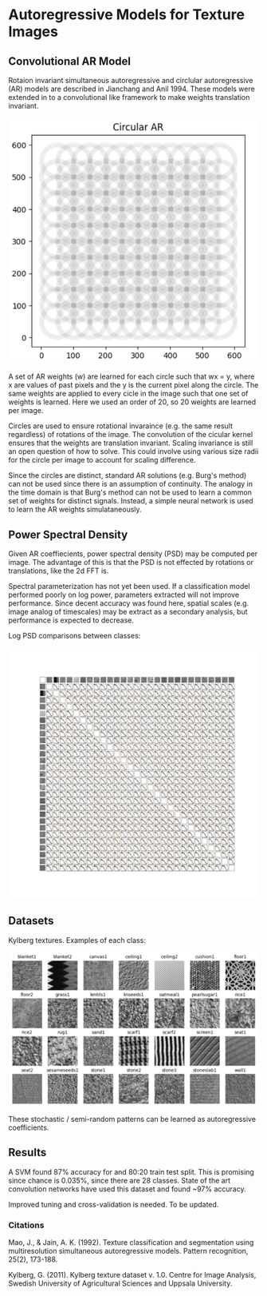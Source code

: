 # Autoregressive Models for Texture Images

## Convolutional AR Model

Rotaion invariant simultaneous autoregressive and circlular autoregressive (AR)
models are described in Jianchang and Anil 1994. These models were extended
in to a convolutional like framework to make weights translation invariant.

![car](https://github.com/voytekresearch/convolutional_ar/blob/3443b828577c830e4c27d640cc0981f6310c489f/docs/car.png)

A set of AR weights (w) are learned for each circle such that wx = y, where x are
values of past pixels and the y is the current pixel along the circle. The same
weights are applied to every cicle in the image such that one set of
weights is learned. Here we used an order of 20, so 20 weights are learned per image.

Circles are used to ensure rotational invaraince (e.g. the same result regardless)
of rotations of the image. The convolution of the cicular kernel ensures that the
weights are translation invariant. Scaling invariance is still an open question
of how to solve. This could involve using various size radii for the circle per
image to account for scaling difference.

Since the circles are distinct, standard AR solutions (e.g. Burg's method) can not
be used since there is an assumption of continuity. The analogy in the time domain
is that Burg's method can not be used to learn a common set of weights for distinct
signals. Instead, a simple neural network is used to learn the AR weights
simulataneously.

## Power Spectral Density

Given AR coeffiecients, power spectral density (PSD) may be computed per image.
The advantage of this is that the PSD is not effected by rotations or
translations, like the 2d FFT is.

Spectral parameterization has not yet been used. If a classification model
performed poorly on log power, parameters extracted will not improve
performance. Since decent accuracy was found here, spatial scales (e.g. image
analog of timescales) may be extract as a secondary analysis, but performance is
expected to decrease.

Log PSD comparisons between classes:

![PSD](https://github.com/voytekresearch/convolutional_ar/blob/3443b828577c830e4c27d640cc0981f6310c489f/docs/psd.png)

## Datasets

Kylberg textures. Examples of each class:

![kylberg](https://github.com/voytekresearch/convolutional_ar/blob/3443b828577c830e4c27d640cc0981f6310c489f/docs/example_x.png)

These stochastic / semi-random patterns can be learned as autoregressive coefficients.

## Results

A SVM found 87% accuracy for and 80:20 train test split. This is promising since chance
is 0.035%, since there are 28 classes. State of the art convolution networks have used
this dataset and found ~97% accuracy.

Improved tuning and cross-validation is needed. To be updated.

### Citations

Mao, J., & Jain, A. K. (1992). Texture classification and segmentation using multiresolution simultaneous autoregressive models. Pattern recognition, 25(2), 173-188.

Kylberg, G. (2011). Kylberg texture dataset v. 1.0. Centre for Image Analysis, Swedish University of Agricultural Sciences and Uppsala University.

